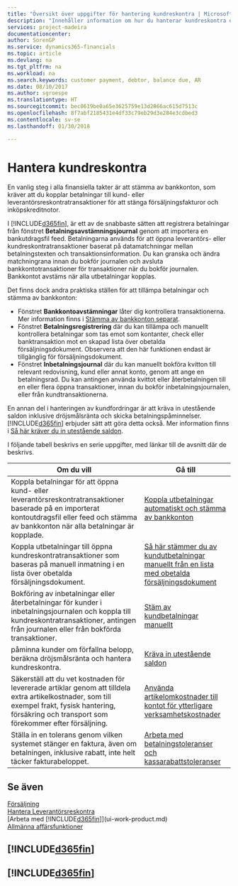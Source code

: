 ```yaml
---
title: "Översikt över uppgifter för hantering kundreskontra | Microsoft Docs"
description: "Innehåller information om hur du hanterar kundreskontra och kopplar betalningar till kund- eller leverantörstransaktioner."
services: project-madeira
documentationcenter: 
author: SorenGP
ms.service: dynamics365-financials
ms.topic: article
ms.devlang: na
ms.tgt_pltfrm: na
ms.workload: na
ms.search.keywords: customer payment, debtor, balance due, AR
ms.date: 08/10/2017
ms.author: sgroespe
ms.translationtype: HT
ms.sourcegitcommit: bec0619be0a65e3625759e13d2866ac615d7513c
ms.openlocfilehash: 8f7abf2185431e4df33c79eb29d3e284e3cdbed3
ms.contentlocale: sv-se
ms.lasthandoff: 01/30/2018

---
```

# <a name="managing-receivables"></a>Hantera kundreskontra
En vanlig steg i alla finansiella takter är att stämma av bankkonton, som kräver att du kopplar betalningar till kund- eller leverantörsreskontratransaktioner för att stänga försäljningsfakturor och inköpskreditnotor.  

I [!INCLUDE[d365fin](includes/d365fin_md.md)], är ett av de snabbaste sätten att registrera betalningar från fönstret **Betalningsavstämningsjournal** genom att importera en bankutdragsfil feed. Betalningarna används för att öppna leverantörs- eller kundreskontratransaktioner baserat på datamatchningar mellan betalningstexten och transaktionsinformation. Du kan granska och ändra matchningrana innan du bokför journalen och avsluta bankkontotransaktioner för transaktioner när du bokför journalen. Bankkontot avstäms när alla utbetalningar kopplas.

Det finns dock andra praktiska ställen för att tillämpa betalningar och stämma av bankkonton:  

* Fönstret **Bankkontoavstämningar** låter dig kontrollera transaktionerna. Mer information finns i [Stämma av bankkonton separat](bank-how-reconcile-bank-accounts-separately.md).  
* Fönstret **Betalningsregistrering** där du kan tillämpa och manuellt kontrollera betalningar som tas emot som kontanter, check eller banktransaktion mot en skapad lista över obetalda försäljningsdokument. Observera att den här funktionen endast är tillgänglig för försäljningsdokument.  
* Fönstret **Inbetalningsjournal** där du kan manuellt bokföra kvitton till relevant redovisning, kund eller annat konto, genom att ange en betalningsrad. Du kan antingen använda kvittot eller återbetalningen till en eller flera öppna transaktioner, innan du bokför inbetalningsjournalen, eller från kundtransaktionerna.  

En annan del i hanteringen av kundfordringar är att kräva in utestående saldon inklusive dröjsmålsränta och skicka betalningspåminnelser. [!INCLUDE[d365fin](includes/d365fin_md.md)] erbjuder sätt att göra detta också. Mer information finns i [Så här kräver du in utestående saldon](receivables-collect-outstanding-balances.md).  

I följande tabell beskrivs en serie uppgifter, med länkar till de avsnitt där de beskrivs.  

| Om du vill | Gå till |
| --- | --- |
| Koppla betalningar för att öppna kund- eller leverantörsreskontratransaktioner baserade på en importerat kontoutdragsfil eller feed och stämma av bankkonton när alla betalningar är kopplade. |[Koppla utbetalningar automatiskt och stämma av bankkonton](receivables-apply-payments-auto-reconcile-bank-accounts.md) |
| Koppla utbetalningar till öppna kundreskontratransaktioner som baseras på manuell inmatning i en lista över obetalda försäljningsdokument. |[Så här stämmer du av kundutbetalningar manuellt från en lista med obetalda försäljningsdokument](receivables-how-reconcile-customer-payments-list-unpaid-sales-documents.md) |
| Bokföring av inbetalningar eller återbetalningar för kunder i inbetalningsjournalen och koppla till kundreskontratransaktioner, antingen från journalen eller från bokförda transaktioner. |[Stäm av kundbetalningar manuellt](receivables-how-apply-sales-transactions-manually.md) |
| påminna kunder om förfallna belopp, beräkna dröjsmålsränta och hantera kundreskontra. |[Kräva in utestående saldon](receivables-collect-outstanding-balances.md) |
|Säkerställ att du vet kostnaden för levererade artiklar genom att tilldela extra artikelkostnader, som till exempel frakt, fysisk hantering, försäkring och transport som förekommer efter försäljning.|[Använda artikelomkostnader till kontot för ytterligare verksamhetskostnader](payables-how-assign-item-charges.md)|
|Ställa in en tolerans genom vilken systemet stänger en faktura, även om betalningen, inklusive rabatt, inte helt täcker fakturabeloppet.|[Arbeta med betalningstoleranser och kassarabattstoleranser](finance-payment-tolerance-and-payment-discount-tolerance.md)|
## <a name="see-also"></a>Se även
[Försäljning](sales-manage-sales.md)  
[Hantera Leverantörsreskontra](payables-manage-payables.md)  
[Arbeta med [!INCLUDE[d365fin](includes/d365fin_md.md)]](ui-work-product.md)  
[Allmänna affärsfunktioner](ui-across-business-areas.md)

## [!INCLUDE[d365fin](includes/free_trial_md.md)]  
## [!INCLUDE[d365fin](includes/training_link_md.md)]

